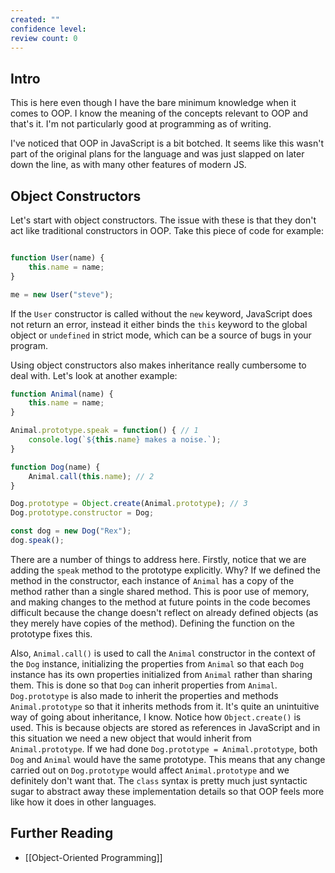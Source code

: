 ```yaml
---
created: ""
confidence level: 
review count: 0
---
```

## Intro
This is here even though I have the bare minimum knowledge when it comes to OOP. I know the meaning of the concepts relevant to OOP and that's it. I'm not particularly good at programming as of writing.

I've noticed that OOP in JavaScript is a bit botched. It seems like this wasn't part of the original plans for the language and was just slapped on later down the line, as with many other features of modern JS.

## Object Constructors
Let's start with object constructors. The issue with these is that they don't act like traditional constructors in OOP.  Take this piece of code for example:

```javascript

function User(name) {
	this.name = name;
}

me = new User("steve");
```

If the `User` constructor is called without the `new` keyword, JavaScript does not return an error, instead it either binds the `this` keyword to the global object or `undefined` in strict mode, which can be a source of bugs in your program.

Using object constructors also makes inheritance really cumbersome to deal with. Let's look at another example:

```javascript
function Animal(name) {
	this.name = name;
}

Animal.prototype.speak = function() { // 1
	console.log(`${this.name} makes a noise.`);
}

function Dog(name) {
	Animal.call(this.name); // 2
}

Dog.prototype = Object.create(Animal.prototype); // 3
Dog.prototype.constructor = Dog;

const dog = new Dog("Rex");
dog.speak();
```

There are a number of things to address here. Firstly, notice that we are adding the `speak` method to the prototype explicitly. Why? If we defined the method in the constructor, each instance of `Animal` has a copy of the method rather than a single shared method. This is poor use of memory, and making changes to the method at future points in the code becomes difficult because the change doesn't reflect on already defined objects (as they merely have copies of the method). Defining the function on the prototype fixes this.

Also, `Animal.call()` is used to call the `Animal` constructor in the context of the `Dog` instance, initializing the properties from `Animal` so that each `Dog` instance has its own properties initialized from `Animal` rather than sharing them. This is done so that `Dog` can inherit properties from `Animal`. `Dog.prototype` is also made to inherit the properties and methods `Animal.prototype` so that it inherits methods from it. It's quite an unintuitive way of going about inheritance, I know. Notice how `Object.create()` is used. This is because objects are stored as references in JavaScript and in this situation we need a new object that would inherit from `Animal.prototype`. If we had done `Dog.prototype = Animal.prototype`, both `Dog` and `Animal` would have the same prototype. This means that any change carried out on `Dog.prototype` would affect `Animal.prototype` and we definitely don't want that. The `class` syntax is pretty much just syntactic sugar to abstract away these implementation details so that OOP feels more like how it does in other languages.

## Further Reading
- [[Object-Oriented Programming]]

